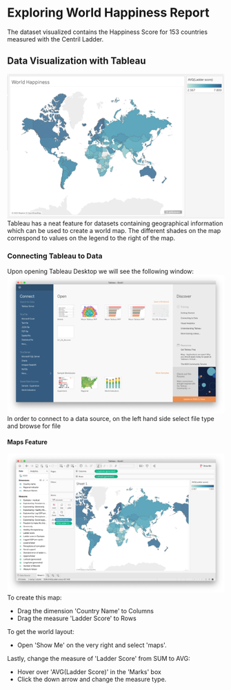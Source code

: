 # Exploring World Happiness Report

The dataset visualized contains the Happiness Score for 153 countries measured with the Centril Ladder.

## Data Visualization with Tableau

![world](images/world_happiness.png)
Tableau has a neat feature for datasets containing geographical information which can be used to create a world map. The different shades on the map correspond to values on the legend to the right of the map.


### Connecting Tableau to Data

Upon opening Tableau Desktop we will see the following window:
![start](images/tableau_start.png)
In order to connect to a data source, on the left hand side select file type and browse for file

#### Maps Feature

![map1](images/map1.png)
To create this map: 
- Drag the dimension 'Country Name' to Columns 
- Drag the measure 'Ladder Score' to Rows

To get the world layout:
- Open 'Show Me' on the very right and select 'maps'. 

Lastly, change the measure of 'Ladder Score' from SUM to AVG:
- Hover over 'AVG(Ladder Score)' in the 'Marks' box
- Click the down arrow and change the measure type.

